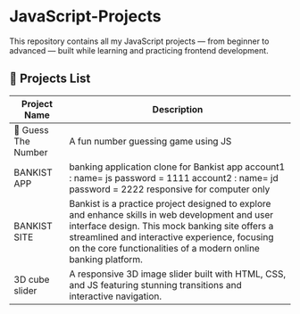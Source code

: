 # JavaScript-Projects
This repository contains all my JavaScript projects — from beginner to advanced — built while learning and practicing frontend development.
## 🚀 Projects List

| Project Name | Description | 
|---------------|-------------|
| 🎯 Guess The Number | A fun number guessing game using JS |
| BANKIST APP| banking application clone for Bankist app account1 : name= js password = 1111 account2 : name= jd password = 2222 responsive for computer only|
| BANKIST SITE | Bankist is a practice project designed to explore and enhance skills in web development and user interface design. This mock banking site offers a streamlined and interactive experience, focusing on the core functionalities of a modern online banking platform.|
|  3D cube slider     | A responsive 3D image slider built with HTML, CSS, and JS featuring stunning transitions and interactive navigation.|


